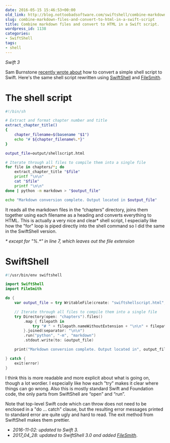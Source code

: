 ```yaml
---
date: 2016-05-15 15:46:53+00:00
old_link: http://blog.nottoobadsoftware.com/swiftshell/combine-markdown-files-and-convert-to-html-in-a-swift-script/
slug: combine-markdown-files-and-convert-to-html-in-a-swift-script
title: Combine markdown files and convert to HTML in a Swift script.
wordpress_id: 1138
categories:
- SwiftShell
tags:
- shell
---
```


_Swift 3_

Sam Burnstone [recently wrote about](https://www.shinobicontrols.com/blog/scripting-in-swift) how to convert a simple shell script to Swift. Here's the same shell script rewritten using [SwiftShell](https://github.com/kareman/SwiftShell) and [FileSmith](https://github.com/kareman/FileSmith).

<!-- more -->

# The shell script
    
```bash
#!/bin/sh

# Extract and format chapter number and title
extract_chapter_title()
{
    chapter_filename=$(basename "$1")
    echo "# ${chapter_filename%.*}"
}

output_file=output/shellscript.html

# Iterate through all files to compile them into a single file
for file in chapters/*; do
    extract_chapter_title "$file"
    printf "\n\n"
    cat "$file"
    printf "\n\n"
done | python -m markdown > "$output_file"

echo "Markdown conversion complete. Output located in $output_file"
```

It reads all the markdown files in the “chapters” directory, joins them together using each filename as a heading and converts everything to HTML. This is actually a very nice and clear* shell script, I especially like how the "for" loop is piped directly into the shell command so I did the same in the SwiftShell version.

_* except for "%.*" in line 7, which leaves out the file extension_

# SwiftShell



```swift
#!/usr/bin/env swiftshell

import SwiftShell
import FileSmith

do {
    var output_file = try WritableFile(create: "swiftshellscript.html", ifExists: .replace)

    // Iterate through all files to compile them into a single file
    try Directory(open: "chapters").files()
        .map { filepath in
            try "# " + filepath.nameWithoutExtension + "\n\n" + filepath.open().read()
        }.joined(separator: "\n\n")
        .run("python", "-m", "markdown")
        .stdout.write(to: &output_file)

    print("Markdown conversion complete. Output located in", output_file.path)

} catch {
    exit(error)
}
```

I think this is more readable and more explicit about what is going on, though a lot wordier. I especially like how each "try" makes it clear where things can go wrong. Also this is mostly standard Swift and Foundation code, the only parts from SwiftShell are “open” and “run”.

Note that top-level Swift code which can throw does not need to be enclosed in a "do ... catch" clause, but the resulting error messages printed to standard error are quite ugly and hard to read. The exit method from SwiftShell makes them prettier.

* _2016-11-02: updated to Swift 3._
* _2017_04_28: updated to SwiftShell 3.0 and added [FileSmith](https://github.com/kareman/FileSmith)_.


